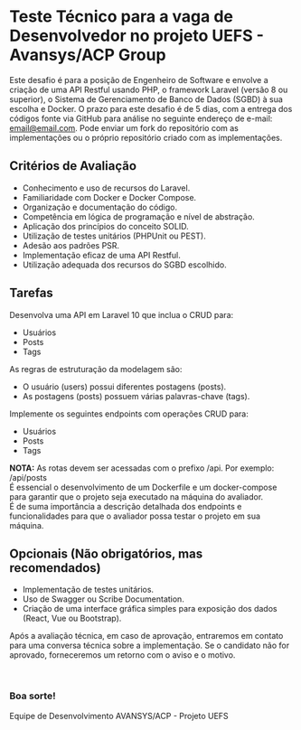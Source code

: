 # Teste Técnico para a vaga de Desenvolvedor no projeto UEFS - Avansys/ACP Group

Este desafio é para a posição de Engenheiro de Software e envolve a criação de uma API Restful usando PHP, o framework Laravel (versão 8 ou superior), o Sistema de Gerenciamento de Banco de Dados (SGBD) à sua escolha e Docker. O prazo para este desafio é de 5 dias, com a entrega dos códigos fonte via GitHub para análise no seguinte endereço de e-mail: email@email.com. Pode enviar um fork do repositório com as implementações ou o próprio repositório criado com as implementações.

## Critérios de Avaliação

- Conhecimento e uso de recursos do Laravel.
- Familiaridade com Docker e Docker Compose.
- Organização e documentação do código.
- Competência em lógica de programação e nível de abstração.
- Aplicação dos princípios do conceito SOLID.
- Utilização de testes unitários (PHPUnit ou PEST).
- Adesão aos padrões PSR.
- Implementação eficaz de uma API Restful.
- Utilização adequada dos recursos do SGBD escolhido.

## Tarefas

Desenvolva uma API em Laravel 10 que inclua o CRUD para:
- Usuários
- Posts
- Tags

As regras de estruturação da modelagem são:
- O usuário (users) possui diferentes postagens (posts).
- As postagens (posts) possuem várias palavras-chave (tags).

Implemente os seguintes endpoints com operações CRUD para:
- Usuários
- Posts
- Tags

**NOTA:**
As rotas devem ser acessadas com o prefixo /api. Por exemplo: /api/posts  
É essencial o desenvolvimento de um Dockerfile e um docker-compose para garantir que o projeto seja executado na máquina do avaliador.  
É de suma importância a descrição detalhada dos endpoints e funcionalidades para que o avaliador possa testar o projeto em sua máquina.

## Opcionais (Não obrigatórios, mas recomendados)

- Implementação de testes unitários.
- Uso de Swagger ou Scribe Documentation.
- Criação de uma interface gráfica simples para exposição dos dados (React, Vue ou Bootstrap).

Após a avaliação técnica, em caso de aprovação, entraremos em contato para uma conversa técnica sobre a implementação. Se o candidato não for aprovado, forneceremos um retorno com o aviso e o motivo.

<br>

### Boa sorte! <br>
Equipe de Desenvolvimento AVANSYS/ACP - Projeto UEFS
